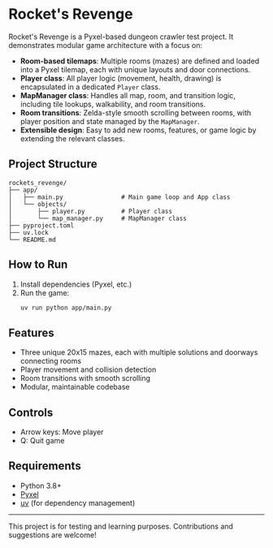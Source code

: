 # Rocket's Revenge

Rocket's Revenge is a Pyxel-based dungeon crawler test project. It demonstrates modular game architecture with a focus on:

- **Room-based tilemaps**: Multiple rooms (mazes) are defined and loaded into a Pyxel tilemap, each with unique layouts and door connections.
- **Player class**: All player logic (movement, health, drawing) is encapsulated in a dedicated `Player` class.
- **MapManager class**: Handles all map, room, and transition logic, including tile lookups, walkability, and room transitions.
- **Room transitions**: Zelda-style smooth scrolling between rooms, with player position and state managed by the `MapManager`.
- **Extensible design**: Easy to add new rooms, features, or game logic by extending the relevant classes.

## Project Structure

```
rockets_revenge/
├── app/
│   ├── main.py                # Main game loop and App class
│   └── objects/
│       ├── player.py          # Player class
│       └── map_manager.py     # MapManager class
├── pyproject.toml
├── uv.lock
└── README.md
```

## How to Run

1. Install dependencies (Pyxel, etc.)
2. Run the game:
   ```sh
   uv run python app/main.py
   ```

## Features
- Three unique 20x15 mazes, each with multiple solutions and doorways connecting rooms
- Player movement and collision detection
- Room transitions with smooth scrolling
- Modular, maintainable codebase

## Controls
- Arrow keys: Move player
- Q: Quit game

## Requirements
- Python 3.8+
- [Pyxel](https://github.com/kitao/pyxel)
- [uv](https://github.com/astral-sh/uv) (for dependency management)

---
This project is for testing and learning purposes. Contributions and suggestions are welcome!
